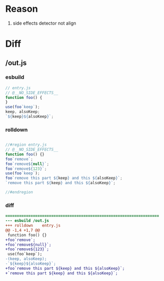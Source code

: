 # Reason
1. side effects detector not align
# Diff
## /out.js
### esbuild
```js
// entry.js
// @__NO_SIDE_EFFECTS__
function foo() {
}
use(foo`keep`);
keep, alsoKeep;
`${keep}${alsoKeep}`;
```
### rolldown
```js

//#region entry.js
// @__NO_SIDE_EFFECTS__
function foo() {}
foo`remove`;
foo`remove${null}`;
foo`remove${123}`;
use(foo`keep`);
foo`remove this part ${keep} and this ${alsoKeep}`;
`remove this part ${keep} and this ${alsoKeep}`;

//#endregion
```
### diff
```diff
===================================================================
--- esbuild	/out.js
+++ rolldown	entry.js
@@ -1,4 +1,7 @@
 function foo() {}
+foo`remove`;
+foo`remove${null}`;
+foo`remove${123}`;
 use(foo`keep`);
-(keep, alsoKeep);
-`${keep}${alsoKeep}`;
+foo`remove this part ${keep} and this ${alsoKeep}`;
+`remove this part ${keep} and this ${alsoKeep}`;

```
